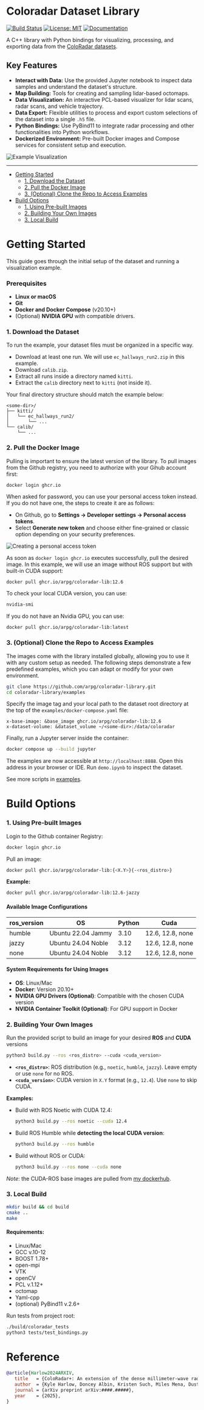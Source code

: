 # Coloradar Dataset Library



[![Build Status](https://img.shields.io/github/actions/workflow/status/arpg/coloradar-library/publish.yml?branch=main)](https://github.com/arpg/coloradar-lib/actions)
[![License: MIT](https://img.shields.io/badge/License-MIT-yellow.svg)](https://opensource.org/licenses/MIT)
[![Documentation](https://img.shields.io/badge/docs-latest-blue)](https://arpg.github.io/coloradar-library/)

A C++ library with Python bindings for visualizing, processing, and exporting data from the [ColoRadar datasets](https://arpg.github.io/coloradarplus/).

## Key Features

* **Interact with Data:** Use the provided Jupyter notebook to inspect data samples and understand the dataset's structure.
* **Map Building:** Tools for creating and sampling lidar-based octomaps.
* **Data Visualization:** An interactive PCL-based visualizer for lidar scans, radar scans, and vehicle trajectory.
* **Data Export:** Flexible utilities to process and export custom selections of the dataset into a single `.h5` file.
* **Python Bindings:** Use PyBind11 to integrate radar processing and other functionalities into Python workflows.
* **Dockerized Environment:** Pre-built Docker images and Compose services for consistent setup and execution.

![Example Visualization](examples/readme_images/visualize.png "Example Visualization")

***

- [Getting Started](#getting-started)
  - [1. Download the Dataset](#1-download-the-dataset)
  - [2. Pull the Docker Image](#2-pull-the-docker-image)
  - [3. (Optional) Clone the Repo to Access Examples](#3-optional-clone-the-repo-to-access-examples)
- [Build Options](#build-options)
  - [1. Using Pre-built Images](#1-using-pre-built-images)
  - [2. Building Your Own Images](#2-building-your-own-images)
  - [3. Local Build](#3-local-build)



# Getting Started

This guide goes through the initial setup of the dataset and running a visualization example.

### Prerequisites

* **Linux or macOS**
* **Git**
* **Docker and Docker Compose** (v20.10+)
* (Optional) **NVIDIA GPU** with compatible drivers.

### 1. Download the Dataset

To run the example, your dataset files must be organized in a specific way.

* Download at least one run.  We will use `ec_hallways_run2.zip` in this example.
* Download `calib.zip`.
* Extract all runs inside a directory named `kitti`.
* Extract the `calib` directory next to `kitti` (not inside it).

Your final directory structure should match the example below:
```
<some-dir>/
├── kitti/
│   └── ec_hallways_run2/
│       └── ...
└── calib/
    └── ...
```

### 2. Pull the Docker Image

Pulling is important to ensure the latest version of the library. To pull images from the Github registry, you need to authorize with your Gihub account first:
```bash
docker login ghcr.io
```
When asked for password, you can use your personal access token instead. If you do not have one, the steps to create it are as follows:
* On Github, go to **Settings -> Developer settings -> Personal access tokens**.
* Select **Generate new token** and choose either fine-grained or classic option depending on your security preferences.

![Creating a personal access token](examples/readme_images/token.png "Personal acceess token")

As soon as `docker login ghcr.io` executes successfully, pull the desired image. In this example, we will use an image without ROS support but with built-in CUDA support:
```
docker pull ghcr.io/arpg/coloradar-lib:12.6
```
To check your local CUDA version, you can use:
```bash
nvidia-smi
```

If you do not have an Nvidia GPU, you can use:
```
docker pull ghcr.io/arpg/coloradar-lib:latest
```


### 3. (Optional) Clone the Repo to Access Examples

The images come with the library installed globally, allowing you to use it with any custom setup as needed. The following steps demonstrate a few predefined examples, which you can adapt or modify for your own environment.

```bash
git clone https://github.com/arpg/coloradar-library.git
cd coloradar-library/examples
```

Specify the image tag and your local path to the dataset root directory at the top of the `examples/docker-compose.yaml` file:
```
x-base-image: &base_image ghcr.io/arpg/coloradar-lib:12.6
x-dataset-volume: &dataset_volume ~/<some-dir>:/data/coloradar
```

Finally, run a Jupyter server inside the container:
```bash
docker compose up --build jupyter
```

The examples are now accessible at `http://localhost:8888`. Open this address in your browser or IDE. Run `demo.ipynb` to inspect the dataset.

See more scripts in [examples](examples/README.md).



# Build Options

### 1. Using Pre-built Images

Login to the Github container Registry:
```bash
docker login ghcr.io
```

Pull an image:

```bash
docker pull ghcr.io/arpg/coloradar-lib:{<X.Y>}{-<ros_distro>}
```

**Example:**
```bash
docker pull ghcr.io/arpg/coloradar-lib:12.6-jazzy
```

#### Available Image Configurations

| ros_version | OS                 | Python | Cuda             |
|-------------|--------------------|--------|------------------|
| humble      | Ubuntu 22.04 Jammy | 3.10   | 12.6, 12.8, none |
| jazzy       | Ubuntu 24.04 Noble | 3.12   | 12.6, 12.8, none |
| none        | Ubuntu 24.04 Noble | 3.12   | 12.6, 12.8, none |

#### System Requirements for Using Images

- **OS**: Linux/Mac
- **Docker**: Version 20.10+
- **NVIDIA GPU Drivers (Optional)**: Compatible with the chosen CUDA version
- **NVIDIA Container Toolkit (Optional)**: For GPU support in Docker


### 2. Building Your Own Images

Run the provided script to build an image for your desired **ROS** and **CUDA** versions

```bash
python3 build.py --ros <ros_distro> --cuda <cuda_version>
```

- **`<ros_distro>`**: ROS distribution (e.g., `noetic`, `humble`, `jazzy`). Leave empty or use `none` for no ROS.
- **`<cuda_version>`**: CUDA version in `X.Y` format (e.g., `12.4`). Use `none` to skip CUDA.

**Examples:**

- Build with ROS Noetic with CUDA 12.4:
  ```bash
  python3 build.py --ros noetic --cuda 12.4
  ```
  
- Build ROS Humble while **detecting the local CUDA version**:
  ```bash
  python3 build.py --ros humble
  ```
  
- Build without ROS or CUDA:
  ```bash
  python3 build.py --ros none --cuda none
  ```

*Note*: the CUDA-ROS base images are pulled from [my dockerhub](https://hub.docker.com/repository/docker/annazabnus/ros-cuda).


### 3. Local Build

```bash
mkdir build && cd build
cmake ..
make
```

#### Requirements:
- Linux/Mac
- GCC v.10-12
- BOOST 1.78+
- open-mpi
- VTK
- openCV
- PCL v.1.12+
- octomap
- Yaml-cpp
- (optional) PyBind11 v.2.6+

Run tests from project root:
```bash
./build/coloradar_tests
python3 tests/test_bindings.py
```


# Reference

```bibtex
@article{Harlow2024ARXIV, 
   title   = {ColoRadar+: An extension of the dense millimeter-wave radar dataset ColoRadar}, 
   author  = {Kyle Harlow, Doncey Albin, Kristen Such, Miles Mena, Dusty Woods, Anna Zavei-Boroda, Christoffer Heckman}, 
   journal = {arXiv preprint arXiv:####.#####},
   year    = {2025}, 
}
```